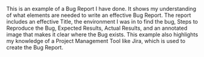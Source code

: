 This is an example of a Bug Report I have done. It shows my understanding of what elements are needed to write an effective Bug Report. The report includes an effective Title, the environment I was in to find the bug, Steps to Reproduce the Bug, Expected Results, Actual Results, and an annotated image that makes it clear where the Bug exists. This example also highlights my knowledge of a Project Management Tool like Jira, which is used to create the Bug Report. 
